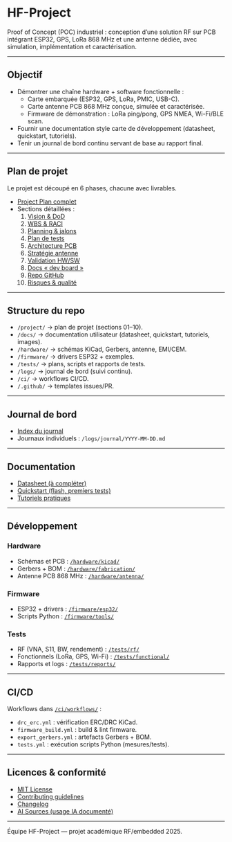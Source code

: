 ﻿# HF-Project

Proof of Concept (POC) industriel : conception d’une solution RF sur PCB intégrant ESP32, GPS, LoRa 868 MHz et une antenne dédiée, avec simulation, implémentation et caractérisation.

---

## Objectif
- Démontrer une chaîne hardware + software fonctionnelle :
  - Carte embarquée (ESP32, GPS, LoRa, PMIC, USB-C).
  - Carte antenne PCB 868 MHz conçue, simulée et caractérisée.
  - Firmware de démonstration : LoRa ping/pong, GPS NMEA, Wi-Fi/BLE scan.
- Fournir une documentation style carte de développement (datasheet, quickstart, tutoriels).
- Tenir un journal de bord continu servant de base au rapport final.

---

## Plan de projet
Le projet est découpé en 6 phases, chacune avec livrables.

- [Project Plan complet](project/PROJECT_PLAN.md)
- Sections détaillées :
  1. [Vision & DoD](project/01_Vision_DoD.md)  
  2. [WBS & RACI](project/02_WBS_RACI.md)  
  3. [Planning & jalons](project/03_Planning.md)  
  4. [Plan de tests](project/04_Tests.md)  
  5. [Architecture PCB](project/05_Architecture_PCB.md)  
  6. [Stratégie antenne](project/06_Strategie_Antenne.md)  
  7. [Validation HW/SW](project/07_Validation_HW_SW.md)  
  8. [Docs « dev board »](project/08_Documentation_DevBoard.md)  
  9. [Repo GitHub](project/09_Repo_GitHub.md)  
  10. [Risques & qualité](project/10_Risques_Qualite.md)

---

## Structure du repo

- `/project/` → plan de projet (sections 01–10).  
- `/docs/` → documentation utilisateur (datasheet, quickstart, tutoriels, images).  
- `/hardware/` → schémas KiCad, Gerbers, antenne, EMI/CEM.  
- `/firmware/` → drivers ESP32 + exemples.  
- `/tests/` → plans, scripts et rapports de tests.  
- `/logs/` → journal de bord (suivi continu).  
- `/ci/` → workflows CI/CD.  
- `/.github/` → templates issues/PR.  

---

## Journal de bord
- [Index du journal](logs/journal_index.md)  
- Journaux individuels : `/logs/journal/YYYY-MM-DD.md`

---

## Documentation
- [Datasheet (à compléter)](docs/datasheet/)  
- [Quickstart (flash, premiers tests)](docs/quickstart/)  
- [Tutoriels pratiques](docs/tutorials/)  

---

## Développement

### Hardware
- Schémas et PCB : [`/hardware/kicad/`](hardware/kicad/)  
- Gerbers + BOM : [`/hardware/fabrication/`](hardware/fabrication/)  
- Antenne PCB 868 MHz : [`/hardware/antenna/`](hardware/antenna/)  

### Firmware
- ESP32 + drivers : [`/firmware/esp32/`](firmware/esp32/)  
- Scripts Python : [`/firmware/tools/`](firmware/tools/)  

### Tests
- RF (VNA, S11, BW, rendement) : [`/tests/rf/`](tests/rf/)  
- Fonctionnels (LoRa, GPS, Wi-Fi) : [`/tests/functional/`](tests/functional/)  
- Rapports et logs : [`/tests/reports/`](tests/reports/)  

---

## CI/CD
Workflows dans [`/ci/workflows/`](ci/workflows/) :
- `drc_erc.yml` : vérification ERC/DRC KiCad.  
- `firmware_build.yml` : build & lint firmware.  
- `export_gerbers.yml` : artefacts Gerbers + BOM.  
- `tests.yml` : exécution scripts Python (mesures/tests).  

---

## Licences & conformité
- [MIT License](LICENSE)  
- [Contributing guidelines](CONTRIBUTING.md)  
- [Changelog](CHANGELOG.md)  
- [AI Sources (usage IA documenté)](AI_SOURCES.md)  

---

Équipe HF-Project — projet académique RF/embedded 2025.
